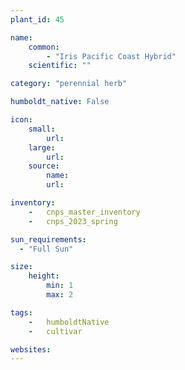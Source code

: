 ```yaml
---
plant_id: 45

name: 
    common: 
        - "Iris Pacific Coast Hybrid"  
    scientific: "" 

category: "perennial herb"

humboldt_native: False

icon: 
    small: 
        url: 
    large: 
        url: 
    source: 
        name: 
        url: 

inventory: 
    -   cnps_master_inventory
    -   cnps_2023_spring

sun_requirements:
  - "Full Sun"

size:
    height: 
        min: 1
        max: 2

tags:  
    -   humboldtNative
    -   cultivar

websites:
---
```



